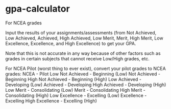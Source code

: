 # gpa-calculator
For NCEA grades

Input the results of your assignments/assessments (from Not Achieved, Low Achieved, Achieved, High Achieved, Low Merit, Merit, High Merit, Low Excellence, Excellence, and High Excellence) to get your GPA.

Note that this is not accurate in any way because of other factors such as grades in certain subjects that cannot receive Low/High grades, etc.

For NCEA Pilot (worst thing to ever exist), convert your pilot grades to NCEA grades:
NCEA - Pilot
Low Not Achieved - Beginning (Low)
Not Achieved - Beginning
High Not Achieved - Beginning (High)
Low Achieved - Developing (Low)
Achieved - Developing
High Achieved - Developing (High)
Low Merit - Consolidating (Low)
Merit - Consolidating
High Merit - Consolidating (High)
Low Excellence - Excelling (Low)
Excellence - Excelling
High Excellence - Excelling (High)
